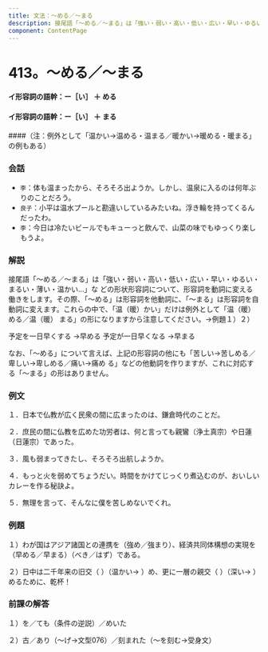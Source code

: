 ```yaml
---
title: 文法：～める／～まる
description: 接尾語「～める／～まる」は「強い・弱い・高い・低い・広い・早い・ゆるい・まるい・薄い・温かい…」な どの形状形容詞について、形容詞を動詞に変える働きをします。その際、「～める」は形容詞を他動詞に、「～まる」は形容詞を自動詞に変えます。これらの中で、「温（暖）かい」だけは例外として「温（暖）める／温（暖） まる」の形になりますから注意してください。→例題１）２）
component: ContentPage
---
```



# 413。～める／～まる
#### イ形容詞の語幹：ー［い］ ＋ める
#### イ形容詞の語幹：ー［い］ ＋ まる
####（注：例外として「温かい→温める・温まる／暖かい→暖める・暖まる」の例もある）
### 会話
- `李`：体も温まったから、そろそろ出ようか。しかし、温泉に入るのは何年ぶりのことだろう。
- `良子`：小平は温水プールと勘違いしているみたいね。浮き輪を持ってくるんだったわ。
- `李`：今日は冷たいビールでもキューっと飲んで、山菜の味でもゆっくり楽しもうよ。
### 解説
接尾語「～める／～まる」は「強い・弱い・高い・低い・広い・早い・ゆるい・まるい・薄い・温かい…」な どの形状形容詞について、形容詞を動詞に変える働きをします。その際、「～める」は形容詞を他動詞に、「～まる」は形容詞を自動詞に変えます。これらの中で、「温（暖）かい」だけは例外として「温（暖）める／温（暖） まる」の形になりますから注意してください。→例題１）２）

予定を一日早くする →早める 予定が一日早くなる →早まる

なお、「～める」について言えば、上記の形容詞の他にも「苦しい→苦しめる／卑しい→卑しめる／痛い→痛め る」などの他動詞を作りますが、これに対応する「～まる」の形はありません。
### 例文
１．日本で仏教が広く民衆の間に広まったのは、鎌倉時代のことだ。

２．庶民の間に仏教を広めた功労者は、何と言っても親鸞（浄土真宗）や日蓮（日蓮宗）であった。

３．風も弱まってきたし、そろそろ出航しようか。

４．もっと火を弱めてちょうだい。時間をかけてじっくり煮込むのが、おいしいカレーを作る秘訣よ。

５．無理を言って、そんなに僕を苦しめないでくれ。
### 例題
１）わが国はアジア諸国との連携を（強め／強まり）、経済共同体構想の実現を（早める／早まる）（べき／はず）である。

２）日中は二千年来の旧交（ ）（温かい→ ）め、更に一層の親交（ ）（深い→ ）めるために、乾杯！
### 前課の解答
１）を／ても（条件の逆説）／めいた

２）古／あり（～げ→文型076）／刻まれた（～を刻む→受身文）
